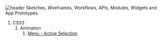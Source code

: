 ![header](https://raw.github.com/elwoodberry/portfolio/master/_img/index/header.png)
Sketches, Wireframes, Workflows, APIs, Modules, Widgets and App Prototypes.  

1. CSS3
    1. Animation
        1. [Menu - Active Selection](portfolio/css/animation/active-selection)
